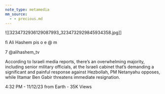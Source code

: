 ```yaml
---
note_type: metamedia
mm_source:
  - - precious.md
---
```


![[3234732936129087993_3234732929845934358.jpg]]

ﬁ Ali Hashem pis o e @ m

7 @alihashem_tv

According to Israeli media reports, there’s an
overwhelming majority, including senior
military officials, at the Israeli cabinet that’s
demanding a significant and painful response
against Hezbollah, PM Netanyahu opposes,
while Iltamar Ben Gabir threatens immediate
resignation.

4:32 PM - 11/12/23 from Earth - 35K Views

